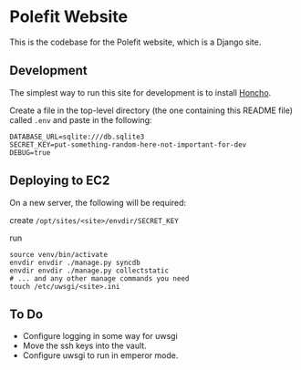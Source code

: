 # Polefit Website

This is the codebase for the Polefit website, which is a Django site.

## Development

The simplest way to run this site for development is to install [Honcho](https://github.com/nickstenning/honcho).

Create a file in the top-level directory (the one containing this README file) called `.env` and paste in the following:

    DATABASE_URL=sqlite:///db.sqlite3
    SECRET_KEY=put-something-random-here-not-important-for-dev
    DEBUG=true

## Deploying to EC2

On a new server, the following will be required:

create `/opt/sites/<site>/envdir/SECRET_KEY`

run

    source venv/bin/activate
    envdir envdir ./manage.py syncdb
    envdir envdir ./manage.py collectstatic
    # ... and any other manage commands you need
    touch /etc/uwsgi/<site>.ini

## To Do

* Configure logging in some way for uwsgi
* Move the ssh keys into the vault.
* Configure uwsgi to run in emperor mode.
